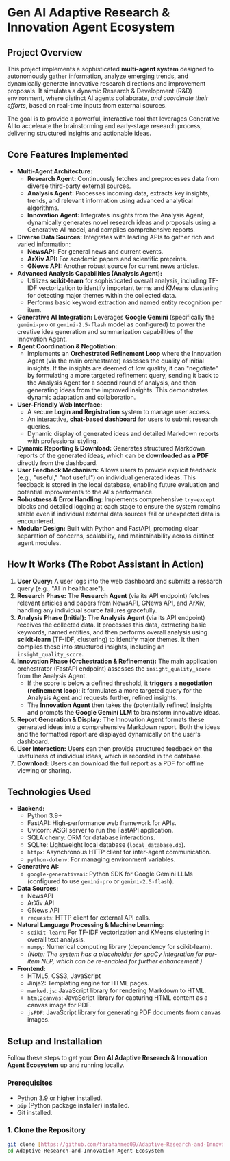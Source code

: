 # Gen AI Adaptive Research & Innovation Agent Ecosystem

## Project Overview

This project implements a sophisticated **multi-agent system** designed to autonomously gather information, analyze emerging trends, and dynamically generate innovative research directions and improvement proposals. It simulates a dynamic Research & Development (R&D) environment, where distinct AI agents collaborate, *and coordinate their efforts*, based on real-time inputs from external sources.

The goal is to provide a powerful, interactive tool that leverages Generative AI to accelerate the brainstorming and early-stage research process, delivering structured insights and actionable ideas.

## Core Features Implemented

* **Multi-Agent Architecture:**
    * **Research Agent:** Continuously fetches and preprocesses data from diverse third-party external sources.
    * **Analysis Agent:** Processes incoming data, extracts key insights, trends, and relevant information using advanced analytical algorithms.
    * **Innovation Agent:** Integrates insights from the Analysis Agent, dynamically generates novel research ideas and proposals using a Generative AI model, and compiles comprehensive reports.
* **Diverse Data Sources:** Integrates with leading APIs to gather rich and varied information:
    * **NewsAPI:** For general news and current events.
    * **ArXiv API:** For academic papers and scientific preprints.
    * **GNews API:** Another robust source for current news articles.
* **Advanced Analysis Capabilities (Analysis Agent):**
    * Utilizes **scikit-learn** for sophisticated overall analysis, including TF-IDF vectorization to identify important terms and KMeans clustering for detecting major themes within the collected data.
    * Performs basic keyword extraction and named entity recognition per item.
* **Generative AI Integration:** Leverages **Google Gemini** (specifically the `gemini-pro` or `gemini-2.5-flash` model as configured) to power the creative idea generation and summarization capabilities of the Innovation Agent.
* **Agent Coordination & Negotiation:**
    * Implements an **Orchestrated Refinement Loop** where the Innovation Agent (via the main orchestrator) assesses the quality of initial insights. If the insights are deemed of low quality, it can "negotiate" by formulating a more targeted refinement query, sending it back to the Analysis Agent for a second round of analysis, and then generating ideas from the improved insights. This demonstrates dynamic adaptation and collaboration.
* **User-Friendly Web Interface:**
    * A secure **Login and Registration** system to manage user access.
    * An interactive, **chat-based dashboard** for users to submit research queries.
    * Dynamic display of generated ideas and detailed Markdown reports with professional styling.
* **Dynamic Reporting & Download:** Generates structured Markdown reports of the generated ideas, which can be **downloaded as a PDF** directly from the dashboard.
* **User Feedback Mechanism:** Allows users to provide explicit feedback (e.g., "useful," "not useful") on individual generated ideas. This feedback is stored in the local database, enabling future evaluation and potential improvements to the AI's performance.
* **Robustness & Error Handling:** Implements comprehensive `try-except` blocks and detailed logging at each stage to ensure the system remains stable even if individual external data sources fail or unexpected data is encountered.
* **Modular Design:** Built with Python and FastAPI, promoting clear separation of concerns, scalability, and maintainability across distinct agent modules.

## How It Works (The Robot Assistant in Action)

1.  **User Query:** A user logs into the web dashboard and submits a research query (e.g., "AI in healthcare").
2.  **Research Phase:** The **Research Agent** (via its API endpoint) fetches relevant articles and papers from NewsAPI, GNews API, and ArXiv, handling any individual source failures gracefully.
3.  **Analysis Phase (Initial):** The **Analysis Agent** (via its API endpoint) receives the collected data. It processes this data, extracting basic keywords, named entities, and then performs overall analysis using **scikit-learn** (TF-IDF, clustering) to identify major themes. It then compiles these into structured insights, including an `insight_quality_score`.
4.  **Innovation Phase (Orchestration & Refinement):** The main application orchestrator (FastAPI endpoint) assesses the `insight_quality_score` from the Analysis Agent.
    * If the score is below a defined threshold, it **triggers a negotiation (refinement loop)**: it formulates a more targeted query for the Analysis Agent and requests further, refined insights.
    * The **Innovation Agent** then takes the (potentially refined) insights and prompts the **Google Gemini LLM** to brainstorm innovative ideas.
5.  **Report Generation & Display:** The Innovation Agent formats these generated ideas into a comprehensive Markdown report. Both the ideas and the formatted report are displayed dynamically on the user's dashboard.
6.  **User Interaction:** Users can then provide structured feedback on the usefulness of individual ideas, which is recorded in the database.
7.  **Download:** Users can download the full report as a PDF for offline viewing or sharing.

## Technologies Used

* **Backend:**
    * Python 3.9+
    * FastAPI: High-performance web framework for APIs.
    * Uvicorn: ASGI server to run the FastAPI application.
    * SQLAlchemy: ORM for database interactions.
    * SQLite: Lightweight local database (`local_database.db`).
    * `httpx`: Asynchronous HTTP client for inter-agent communication.
    * `python-dotenv`: For managing environment variables.
* **Generative AI:**
    * `google-generativeai`: Python SDK for Google Gemini LLMs (configured to use `gemini-pro` or `gemini-2.5-flash`).
* **Data Sources:**
    * NewsAPI
    * ArXiv API
    * GNews API
    * `requests`: HTTP client for external API calls.
* **Natural Language Processing & Machine Learning:**
    * `scikit-learn`: For TF-IDF vectorization and KMeans clustering in overall text analysis.
    * `numpy`: Numerical computing library (dependency for scikit-learn).
    * *(Note: The system has a placeholder for spaCy integration for per-item NLP, which can be re-enabled for further enhancement.)*
* **Frontend:**
    * HTML5, CSS3, JavaScript
    * Jinja2: Templating engine for HTML pages.
    * `marked.js`: JavaScript library for rendering Markdown to HTML.
    * `html2canvas`: JavaScript library for capturing HTML content as a canvas image for PDF.
    * `jsPDF`: JavaScript library for generating PDF documents from canvas images.

## Setup and Installation

Follow these steps to get your **Gen AI Adaptive Research & Innovation Agent Ecosystem** up and running locally.

### Prerequisites

* Python 3.9 or higher installed.
* `pip` (Python package installer) installed.
* Git installed.

### 1. Clone the Repository

```bash
git clone [https://github.com/farahahmed09/Adaptive-Research-and-Innovation-Agent-Ecosystem.git](https://github.com/farahahmed09/Adaptive-Research-and-Innovation-Agent-Ecosystem.git)
cd Adaptive-Research-and-Innovation-Agent-Ecosystem